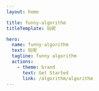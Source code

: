 ```yaml
---
layout: home

title: funny-algorithm
titleTemplate: 玩呢

hero:
  name: funny-algorithm
  text: 玩呢
  tagline: funny algorithm
  actions:
    - theme: brand
      text: Get Started
      link: /algorithm/algorithm
---
```

